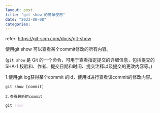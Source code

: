 ```yaml
---
layout: post
title: "git show 的简单使用"
date: "2023-08-08"
categories: 
---
```

<p>refer: <a href="https://git-scm.com/docs/git-show">https://git-scm.com/docs/git-show</a></p>

<p>使用git show 可以查看某个commit修改的所有内容。</p>

<p>(<code>git show</code> 是 Git 的一个命令，可用于查看指定提交的详细信息，包括提交的 SHA-1 校验和、作者、提交日期和时间、提交注释以及提交的更改内容等。)</p>

<p>1.使用git log获得某个commit 的id，使用id进行查看该commit的修改内容。</p>

<pre>
<code>git show [commit]</code></pre>

<p><code>2.查看最新的commit</code></p>

<pre>
<code>git <span style="color:#dcc6e0">show</span></code></pre>

